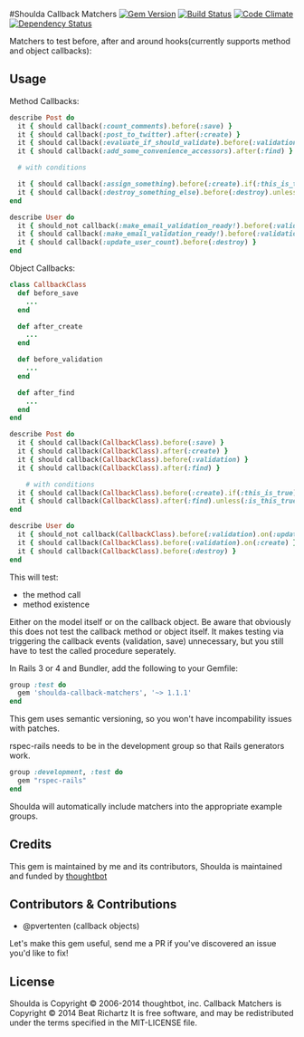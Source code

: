 #Shoulda Callback Matchers
[![Gem Version](https://badge.fury.io/rb/shoulda-callback-matchers.svg)](http://badge.fury.io/rb/shoulda-callback-matchers) [![Build Status](https://travis-ci.org/beatrichartz/shoulda-callback-matchers.svg?branch=master)](https://travis-ci.org/beatrichartz/shoulda-callback-matchers) [![Code Climate](https://codeclimate.com/github/beatrichartz/shoulda-callback-matchers.png)](https://codeclimate.com/github/beatrichartz/shoulda-callback-matchers) [![Dependency Status](https://gemnasium.com/beatrichartz/shoulda-callback-matchers.svg)](https://gemnasium.com/beatrichartz/shoulda-callback-matchers)


Matchers to test before, after and around hooks(currently supports method and object callbacks):

## Usage

Method Callbacks:

````ruby
describe Post do
  it { should callback(:count_comments).before(:save) }
  it { should callback(:post_to_twitter).after(:create) }
  it { should callback(:evaluate_if_should_validate).before(:validation) }
  it { should callback(:add_some_convenience_accessors).after(:find) }

  # with conditions

  it { should callback(:assign_something).before(:create).if(:this_is_true) }
  it { should callback(:destroy_something_else).before(:destroy).unless(:this_is_true) }
end

describe User do
  it { should_not callback(:make_email_validation_ready!).before(:validation).on(:update) }
  it { should callback(:make_email_validation_ready!).before(:validation).on(:create) }
  it { should callback(:update_user_count).before(:destroy) }
end
````

Object Callbacks:

````ruby
class CallbackClass
  def before_save
    ...
  end

  def after_create
    ...
  end

  def before_validation
    ...
  end

  def after_find
    ...
  end
end

describe Post do
  it { should callback(CallbackClass).before(:save) }
  it { should callback(CallbackClass).after(:create) }
  it { should callback(CallbackClass).before(:validation) }
  it { should callback(CallbackClass).after(:find) }

	# with conditions
  it { should callback(CallbackClass).before(:create).if(:this_is_true) }
  it { should callback(CallbackClass).after(:find).unless(:is_this_true?) }
end

describe User do
  it { should_not callback(CallbackClass).before(:validation).on(:update) }
  it { should callback(CallbackClass).before(:validation).on(:create) }
  it { should callback(CallbackClass).before(:destroy) }
end
````

This will test:
- the method call
- method existence

Either on the model itself or on the callback object. Be aware that obviously this does not test the callback method or object itself. It makes testing via triggering the callback events (validation, save) unnecessary, but you still have to test the called procedure seperately.

In Rails 3 or 4 and Bundler, add the following to your Gemfile:

````ruby
group :test do
  gem 'shoulda-callback-matchers', '~> 1.1.1'
end
````

This gem uses semantic versioning, so you won't have incompability issues with patches.

rspec-rails needs to be in the development group so that Rails generators work.

````ruby
group :development, :test do
  gem "rspec-rails"
end
````

Shoulda will automatically include matchers into the appropriate example groups.

## Credits

This gem is maintained by me and its contributors,
Shoulda is maintained and funded by [thoughtbot](http://thoughtbot.com/community)

## Contributors & Contributions
- @pvertenten (callback objects)

Let's make this gem useful, send me a PR if you've discovered an issue you'd like to fix!

## License

Shoulda is Copyright © 2006-2014 thoughtbot, inc.
Callback Matchers is Copyright © 2014 Beat Richartz
It is free software, and may be redistributed under the terms specified in the MIT-LICENSE file.
